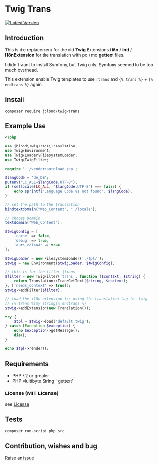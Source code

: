 # Twig Trans

[![Latest Version](https://img.shields.io/github/release/JBlond/twig-trans.svg?style=flat-square&label=Release)](https://github.com/JBlond/twig-trans/releases)

## Introduction

This is the replacement for the old **Twig** Extensions **I18n** / **Intl** / **I18nExtension** for the translation with po / mo 
**gettext** files.

I didn't want to install Symfony, but Twig only. Symfony seemed to be too much overhead.

This extension enable Twig templates to use `|trans` and `{% trans %}` + `{% endtrans %}` again

## Install

```shell
composer require jblond/twig-trans
```

## Example Use

```PHP
<?php

use jblond\TwigTrans\Translation;
use Twig\Environment;
use Twig\Loader\FilesystemLoader;
use Twig\TwigFilter;

require '../vendor/autoload.php';

$langCode = 'de_DE';
putenv("LC_ALL=$langCode.UTF-8");
if (setlocale(LC_ALL, "$langCode.UTF-8") === false) {
    echo sprintf('Language Code %s not found', $langCode);
}

// set the path to the translation
bindtextdomain("Web_Content", "./locale");

// choose Domain
textdomain("Web_Content");

$twigConfig = [
    'cache' => false,
    'debug' => true,
    'auto_reload' => true
];

$twigLoader = new FilesystemLoader('./tpl/');
$twig = new Environment($twigLoader, $twigConfig);

// this is for the filter |trans
$filter = new TwigFilter('trans', function ($context, $string) {
    return Translation::TransGetText($string, $context);
}, ['needs_context' => true]);
$twig->addFilter($filter);

// load the i18n extension for using the translation tag for twig
// {% trans %}my string{% endtrans %}
$twig->addExtension(new Translation());

try {
    $tpl = $twig->load('default.twig');
} catch (Exception $exception) {
    echo $exception->getMessage();
    die();
}

echo $tpl->render();
```


## Requirements

* PHP 7.2 or greater
* PHP Multibyte String 
' gettext'


### License (MIT License)

see [License](LICENSE)

## Tests

```bash
composer run-script php_src
```

## Contribution, wishes and bug

Raise an [issue](https://github.com/JBlond/twig-trans/issues)
